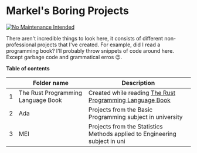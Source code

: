 # Markel's Boring Projects
[![No Maintenance Intended](http://unmaintained.tech/badge.svg)](http://unmaintained.tech/)

There aren't incredible things to look here, it consists of different non-professional projects that I've created. For example, did I read a programming book? I'll probably throw snippets of code around here. Except garbage code and grammatical erros 😉.

**Table of contents**

|  | Folder name | Description |
|-|-|-|
| 1 | The Rust Programming Language Book | Created while reading [The Rust Programming Language Book](https://doc.rust-lang.org/book/) |
| 2 | Ada | Projects from the Basic Programming subject in university |
| 3 | MEI | Projects from the Statistics Methods applied to Engineering subject in uni |

